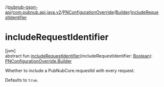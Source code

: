 //[pubnub-gson-api](../../../../index.md)/[com.pubnub.api.java.v2](../../index.md)/[PNConfigurationOverride](../index.md)/[Builder](index.md)/[includeRequestIdentifier](include-request-identifier.md)

# includeRequestIdentifier

[jvm]\
abstract fun [includeRequestIdentifier](include-request-identifier.md)(includeRequestIdentifier: [Boolean](https://kotlinlang.org/api/core/kotlin-stdlib/kotlin/-boolean/index.html)): [PNConfigurationOverride.Builder](index.md)

Whether to include a PubNubCore.requestId with every request.

Defaults to `true`.
